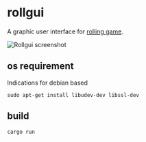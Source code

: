 # rollgui

A graphic user interface for [rolling game](https://redbricks.games/home/rolling-117).

![Rollgui screenshot](https://redbricks.games/uploads/117/game/Coffee_231_illustration.png)

## os requirement

Indications for debian based

    sudo apt-get install libudev-dev libssl-dev

## build

    cargo run
